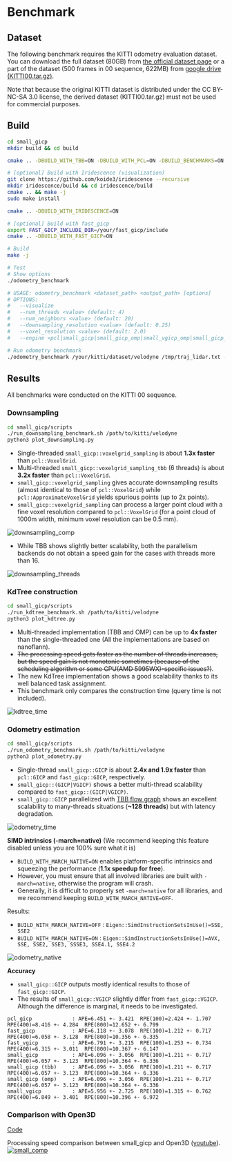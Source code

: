 # Benchmark

## Dataset

The following benchmark requires the KITTI odometry evaluation dataset. You can download the full dataset (80GB) from [the official dataset page](https://www.cvlibs.net/datasets/kitti/eval_odometry.php) or a part of the dataset (500 frames in 00 sequence, 622MB) from [google drive (KITTI00.tar.gz)](https://drive.google.com/file/d/1h9tARKvX6BwLfc_vfMfdxuP3bSbmgjmd/view?usp=sharing).

Note that because the original KITTI dataset is distributed under the CC BY-NC-SA 3.0 license, the derived dataset (KITTI00.tar.gz) must not be used for commercial purposes.

## Build

```bash
cd small_gicp
mkdir build && cd build

cmake .. -DBUILD_WITH_TBB=ON -DBUILD_WITH_PCL=ON -DBUILD_BENCHMARKS=ON

# [optional] Build with Iridescence (visualization)
git clone https://github.com/koide3/iridescence --recursive
mkdir iridescence/build && cd iridescence/build
cmake .. && make -j 
sudo make install

cmake .. -DBUILD_WITH_IRIDESCENCE=ON

# [optional] Build with fast_gicp
export FAST_GICP_INCLUDE_DIR=/your/fast_gicp/include
cmake .. -DBUILD_WITH_FAST_GICP=ON

# Build
make -j

# Test
# Show options
./odometry_benchmark

# USAGE: odometry_benchmark <dataset_path> <output_path> [options]
# OPTIONS:
#   --visualize
#   --num_threads <value> (default: 4)
#   --num_neighbors <value> (default: 20)
#   --downsampling_resolution <value> (default: 0.25)
#   --voxel_resolution <value> (default: 2.0)
#   --engine <pcl|small_gicp|small_gicp_omp|small_vgicp_omp|small_gicp_tbb|small_vgicp_tbb|small_vgicp_model_tbb|small_gicp_tbb_flow> (default: small_gicp)

# Run odometry benchmark
./odometry_benchmark /your/kitti/dataset/velodyne /tmp/traj_lidar.txt --visualize --num_threads 16 --engine small_gicp_tbb
```

## Results

All benchmarks were conducted on the KITTI 00 sequence.

### Downsampling

```bash
cd small_gicp/scripts
./run_downsampling_benchmark.sh /path/to/kitti/velodyne
python3 plot_downsampling.py
```

- Single-threaded `small_gicp::voxelgrid_sampling` is about **1.3x faster** than `pcl::VoxelGrid`.
- Multi-threaded `small_gicp::voxelgrid_sampling_tbb` (6 threads) is about **3.2x faster** than `pcl::VoxelGrid`.
- `small_gicp::voxelgrid_sampling` gives accurate downsampling results (almost identical to those of `pcl::VoxelGrid`) while `pcl::ApproximateVoxelGrid` yields spurious points (up to 2x points).
- `small_gicp::voxelgrid_sampling` can process a larger point cloud with a fine voxel resolution compared to `pcl::VoxelGrid` (for a point cloud of 1000m width, minimum voxel resolution can be 0.5 mm).

![downsampling_comp](docs/assets/downsampling_comp.png)

- While TBB shows slightly better scalability, both the parallelism backends do not obtain a speed gain for the cases with threads more than 16.

![downsampling_threads](docs/assets/downsampling_threads.png)

### KdTree construction

```bash
cd small_gicp/scripts
./run_kdtree_benchmark.sh /path/to/kitti/velodyne
python3 plot_kdtree.py
```

- Multi-threaded implementation (TBB and OMP) can be up to **4x faster** than the single-threaded one (All the implementations are based on nanoflann).
- ~~The processing speed gets faster as the number of threads increases, but the speed gain is not monotonic sometimes (because of the scheduling algorithm or some CPU(AMD 5995WX)-specific issues?)~~.
- The new KdTree implementation shows a good scalability thanks to its well balanced task assignment.
- This benchmark only compares the construction time (query time is not included). 

![kdtree_time](docs/assets/kdtree_time.png)

### Odometry estimation

```bash
cd small_gicp/scripts
./run_odometry_benchmark.sh /path/to/kitti/velodyne
python3 plot_odometry.py
```

- Single-thread `small_gicp::GICP` is about **2.4x and 1.9x faster** than `pcl::GICP` and `fast_gicp::GICP`, respectively.
- `small_gicp::(GICP|VGICP)` shows a better multi-thread scalability compared to `fast_gicp::(GICP|VGICP)`.
- `small_gicp::GICP` parallelized with [TBB flow graph](src/odometry_benchmark_small_gicp_tbb_flow.cpp) shows an excellent scalability to many-threads situations (**~128 threads**) but with latency degradation.

![odometry_time](docs/assets/odometry_time.png)

**SIMD intrinsics (-march=native)** (We recommend keeping this feature disabled unless you are 100% sure what it is)

- `BUILD_WITH_MARCH_NATIVE=ON` enables platform-specific intrinsics and squeezing the performance (**1.1x speedup for free**).
- However, you must ensure that all involved libraries are built with `-march=native`, otherwise the program will crash.
- Generally, it is difficult to properly set `-march=native` for all libraries, and we recommend keeping `BUILD_WITH_MARCH_NATIVE=OFF`.

Results:
- `BUILD_WITH_MARCH_NATIVE=OFF` : `Eigen::SimdInstructionSetsInUse()=SSE, SSE2`
- `BUILD_WITH_MARCH_NATIVE=ON` : `Eigen::SimdInstructionSetsInUse()=AVX, SSE, SSE2, SSE3, SSSE3, SSE4.1, SSE4.2`

![odometry_native](docs/assets/odometry_native.png)

**Accuracy**

- `small_gicp::GICP` outputs mostly identical results to those of `fast_gicp::GICP`.
- The results of `small_gicp::VGICP` slightly differ from `fast_gicp::VGICP`. Although the difference is marginal, it needs to be investigated.

```
pcl_gicp             : APE=6.451 +- 3.421  RPE(100)=2.424 +- 1.707  RPE(400)=8.416 +- 4.284  RPE(800)=12.652 +- 6.799
fast_gicp            : APE=6.118 +- 3.078  RPE(100)=1.212 +- 0.717  RPE(400)=6.058 +- 3.128  RPE(800)=10.356 +- 6.335
fast_vgicp           : APE=6.791 +- 3.215  RPE(100)=1.253 +- 0.734  RPE(400)=6.315 +- 3.011  RPE(800)=10.367 +- 6.147
small_gicp           : APE=6.096 +- 3.056  RPE(100)=1.211 +- 0.717  RPE(400)=6.057 +- 3.123  RPE(800)=10.364 +- 6.336
small_gicp (tbb)     : APE=6.096 +- 3.056  RPE(100)=1.211 +- 0.717  RPE(400)=6.057 +- 3.123  RPE(800)=10.364 +- 6.336
small_gicp (omp)     : APE=6.096 +- 3.056  RPE(100)=1.211 +- 0.717  RPE(400)=6.057 +- 3.123  RPE(800)=10.364 +- 6.336
small_vgicp          : APE=5.956 +- 2.725  RPE(100)=1.315 +- 0.762  RPE(400)=6.849 +- 3.401  RPE(800)=10.396 +- 6.972
```

### Comparison with Open3D

[Code](https://github.com/koide3/small_gicp/blob/pybench/src/benchmark/odometry_benchmark.py)

Processing speed comparison between small_gicp and Open3D ([youtube](https://youtu.be/LNESzGXPr4c?feature=shared)).
[![small_comp](https://github.com/koide3/small_gicp/assets/31344317/7959edd6-f0e4-4318-b4c1-a3f8755c407f)](https://youtu.be/LNESzGXPr4c?feature=shared)
